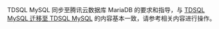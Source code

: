 TDSQL MySQL 同步至腾讯云数据库 MariaDB 的要求和指导，与 [TDSQL MySQL 迁移至 TDSQL MySQL](https://cloud.tencent.com/document/product/571/63736) 的内容基本一致，请参考相关内容进行操作。

